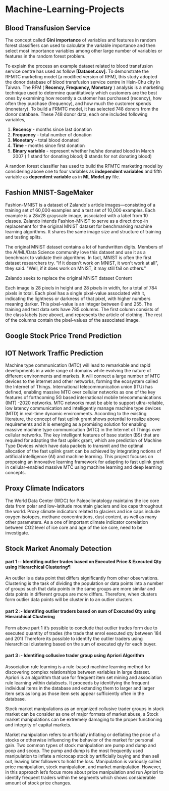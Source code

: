 # Machine-Learning-Projects

## Blood Transfusion Service

The concept called **Gini importance** of variables and features in random forest classifiers can used to calculate the variable importance and then select most importance variables among other large number of variables or features in the random forest problem.

To explain the process an example dataset related to blood transfusion service centre has used as follow **[Dataset.csv].** To demonstrate the RFMTC marketing model (a modified version of RFM), this study adopted the donor database of blood transfusion service centre in Hsin-Chu city in Taiwan. The RFM ( **Recency, Frequency, Monetary** ) analysis is a marketing technique used to determine quantitatively which customers are the best ones by examining how recently a customer has purchased (recency), how often they purchase (frequency), and how much the customer spends (monetary). To build a FRMTC model, it has selected 748 donors from the donor database. These 748 donor data, each one included following variables,

1. **Recency** - months since last donation
2. **Frequency** - total number of donation
3. **Monetary** - total blood donated
4. **Time** - months since first donation
5. **Binary variable** - represent whether he/she donated blood in March 2007 ( **1** stand for donating blood; **0** stands for not donating blood)

A random forest classifier has used to build the RFMTC marketing model by considering above one to four variables as **independent variables** and fifth variable as **dependent variable** as in **ML Model.py** file.

## Fashion MNIST-SageMaker

Fashion-MNIST is a dataset of Zalando's article images—consisting of a training set of 60,000 examples and a test set of 10,000 examples. Each example is a 28x28 grayscale image, associated with a label from 10 classes. Zalando intends Fashion-MNIST to serve as a direct drop-in replacement for the original MNIST dataset for benchmarking machine learning algorithms. It shares the same image size and structure of training and testing splits.

The original MNIST dataset contains a lot of handwritten digits. Members of the AI/ML/Data Science community love this dataset and use it as a benchmark to validate their algorithms. In fact, MNIST is often the first dataset researchers try. "If it doesn't work on MNIST, it won't work at all", they said. "Well, if it does work on MNIST, it may still fail on others."

Zalando seeks to replace the original MNIST dataset
Content

Each image is 28 pixels in height and 28 pixels in width, for a total of 784 pixels in total. Each pixel has a single pixel-value associated with it, indicating the lightness or darkness of that pixel, with higher numbers meaning darker. This pixel-value is an integer between 0 and 255. The training and test data sets have 785 columns. The first column consists of the class labels (see above), and represents the article of clothing. The rest of the columns contain the pixel-values of the associated image.

## Google Stock Price Trend Prediction


## IOT Network Traffic Prediction

Machine type communication (MTC) will lead to remarkable and rapid developments in a wide range
of domains while evolving the nature of different environments and markets. It will connect a large
number of MTC devices to the internet and other networks, forming the ecosystem called the Internet
of Things. International telecommunication union (ITU) has defined, enabling massive MTC over
cellular networks as one of the key features of forthcoming 5G based international mobile
telecommunications (IMT) -2020 networks. MTC networks must be able to support ultra-reliable, low
latency communication and intelligently manage machine type devices (MTD) in real-time dynamic
environments. According to the existing literature, the concept of fast uplink grant shows potential to
realize above requirements and it is emerging as a promising solution for enabling massive machine
type communication (MTC) in the Internet of Things over cellular networks. The key intelligent features
of base station (BS) that are required for adapting the fast uplink grant, which are prediction of
Machine Type Devices which have data packets to transmit and the optimal allocation of the fast
uplink grant can be achieved by integrating notions of artificial intelligence (AI) and machine learning.
This project focuses on proposing an innovative learning framework for adapting to fast uplink grant
in cellular-enabled massive MTC using machine learning and deep learning concepts. 

## Proxy Climate Indicators

The World Data Center (WDC) for Paleoclimatology maintains the ice core data from polar and low-latitude mountain glaciers and ice caps throughout the world. Proxy climate indicators related to glaciers and ice caps include oxygen isotopes, methane concentrations, dust content, as well as many other parameters. As a one of important climate indicator correlation between CO2 level of ice core and age of the ice core, need to be investigate.

## Stock Market Anomaly Detection

#### part 1 :- Identifing outlier trades based on Executed Price & Executed Qty using Hierarchical Clustering¶

An outlier is a data point that differs significantly from other observations. Clustering is the task of dividing the population or data points into a number of groups such that data points in the same groups are more similar and data points in different groups are more differs. Therefore, when clusters form outlier data points will be cluster in to an outlier clusters.

#### part 2 :- Identifing outlier traders based on sum of Executed Qty using Hierarchical Clustering

Form above part 1 it’s possible to conclude that outlier trades form due to executed quantity of trades (the trade that enrol executed qty between 184 and 201) Therefore its possible to identify the outlier traders using hierarchical clustering based on the sum of executed qty for each buyer.

#### part 3 :- Identifing collusive trader group using Apriori Algorithm

Association rule learning is a rule-based machine learning method for discovering complex relationships between variables in large dataset. Apriori is an algorithm that use for frequent item set mining and association rule learning within databsets. It proceeds by identifying the frequent individual items in the database and extending them to larger and larger item sets as long as those item sets appear sufficiently often in the database.

Stock market manipulations as an organized collusive trader groups in stock market can be consider as one of major formats of market abuse, a Stock market manipulations can be extremely damaging to the proper functioning and integrity of capital markets.

Market manipulation refers to artificially inflating or deflating the price of a stocks or otherwise influencing the behavior of the market for personal gain. Two common types of stock manipulation are pump and dump and poop and scoop. The pump and dump is the most frequently used manipulation to inflate a microcap stock by artificially buying and then sell out, leaving later followers to hold the loss. Manipulation is variously called price manipulation, stock manipulation, and market manipulation. However, in this approach let’s focus more about price manipulation and run Apriori to identify frequent traders within the segments which shows considerable amount of stock price changes.

